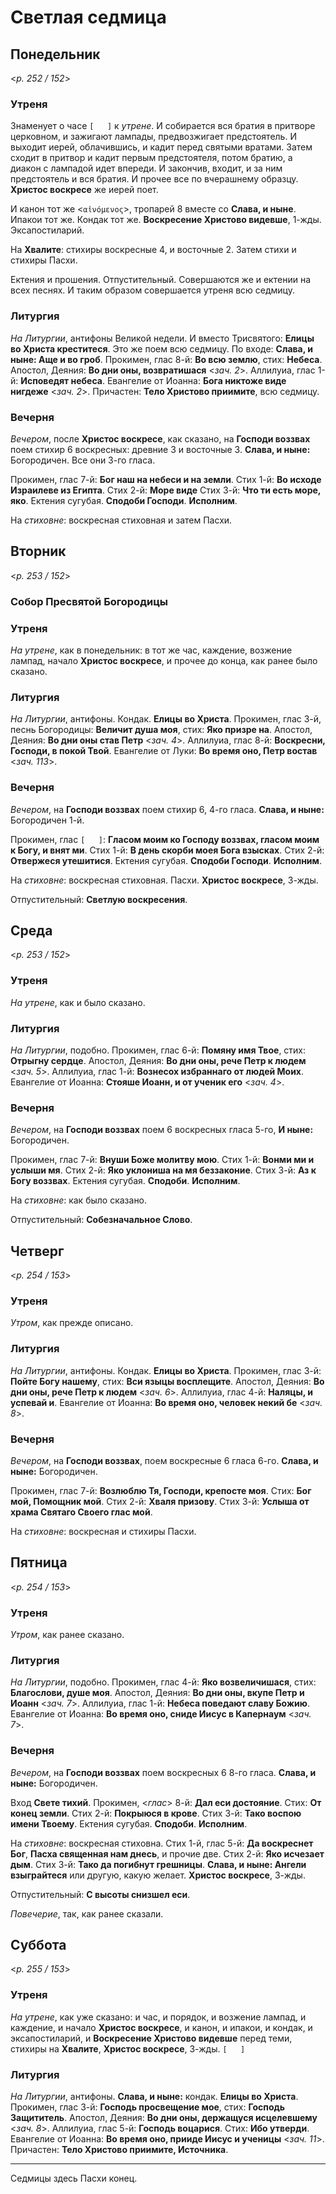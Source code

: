
# Светлая седмица

## Понедельник

<*p. 252 / 152*>

### Утреня

Знаменует о часе `[   ]` к *утрене*. И собирается вся братия в притворе церковном, и зажигают лампады, 
предвозжигает предстоятель. И выходит иерей, облачившись, и кадит перед святыми вратами. Затем сходит 
в притвор и кадит первым предстоятеля, потом братию, а диакон с лампадой идет впереди. И закончив, 
входит, и за ним предстоятель и вся братия. И прочее все по вчерашнему образцу. **Христос воскресе** же 
иерей поет. 

И канон тот же <`αἰνόμενος`>, тропарей 8 вместе со **Слава, и ныне**.
Ипакои тот же. 
Кондак тот же. **Воскресение Христово видевше**, 1-жды. 
Эксапостиларий. 

На **Хвалите**: стихиры воскресные 4, и восточные 2. Затем стихи и стихиры Пасхи. 

Ектения и прошения. Отпустительный. Совершаются же и ектении на всех песнях. И таким образом совершается
утреня всю седмицу. 

### Литургия

*На Литургии*, антифоны Великой недели. И вместо Трисвятого: **Елицы во Христа креститеся**. Это же 
поем всю седмицу. 
По входе: **Слава, и ныне: Аще и во гроб**. 
Прокимен, глас 8-й: **Во всю землю**, стих: **Небеса**.
Апостол, Деяния: **Во дни оны, возвратишася** <*зач. 2*>.
Аллилуиа, глас 1-й: **Исповедят небеса**.
Евангелие от Иоанна: **Бога никтоже виде нигдеже** <*зач. 2*>.
Причастен: **Тело Христово приимите**, всю седмицу. 

### Вечерня

*Вечером*, после **Христос воскресе**, как сказано, на **Господи воззвах** поем стихир 6 воскресных: 
древние 3 и восточные 3. **Слава, и ныне:** Богородичен. Все они 3-го гласа.

Прокимен, глас 7-й: **Бог наш на небеси и на земли**. 
Стих 1-й: **Во исходе Израилеве из Египта**. 
Стих 2-й: **Море виде**
Стих 3-й: **Что ти есть море, яко**.
Ектения сугубая. **Сподоби Господи**. **Исполним**. 

На *стиховне*: воскресная стиховная и затем Пасхи. 
  
## Вторник

<*p. 253 / 152*>

### Собор Пресвятой Богородицы

### Утреня

*На утрене*, как в понедельник: в тот же час, каждение, возжение лампад, начало **Христос воскресе**, 
и прочее до конца, как ранее было сказано. 

### Литургия

*На Литургии*, антифоны. Кондак. **Елицы во Христа**. 
Прокимен, глас 3-й, песнь Богородицы: **Величит душа моя**, стих: **Яко призре на**. 
Апостол, Деяния: **Во дни оны став Петр** <*зач. 4*>. 
Аллилуиа, глас 8-й: **Воскресни, Господи, в покой Твой**. 
Евангелие от Луки: **Во время оно, Петр востав** <*зач. 113*>.

### Вечерня

*Вечером*, на **Господи воззвах** поем стихир 6, 4-го гласа. **Слава, и ныне:** Богородичен 1-й. 

Прокимен, глас `[   ]`: **Гласом моим ко Господу воззвах, гласом моим к Богу, и внят ми**. 
Стих 1-й: **В день скорби моея Бога взысках**. 
Стих 2-й: **Отвержеся утешитися**.
Ектения сугубая. **Сподоби Господи**. **Исполним**.

На *стиховне*: воскресная стиховная. Пасхи. **Христос воскресе**, 3-жды. 

Отпустительный: **Светлую воскресения**.

## Среда

<*p. 253 / 152*>

### Утреня

*На утрене*, как и было сказано.  

### Литургия

*На Литургии*, подобно. 
Прокимен, глас 6-й: **Помяну имя Твое**, стих: **Отрыгну сердце**. 
Апостол, Деяния: **Во дни оны, рече Петр к людем** <*зач. 5*>. 
Аллилуиа, глас 1-й: **Вознесох избраннаго от людей Моих**.  
Евангелие от Иоанна: **Стояше Иоанн, и от ученик его** <*зач. 4*>. 

### Вечерня

*Вечером*, на **Господи воззвах** поем 6 воскресных гласа 5-го, **И ныне:** Богородичен. 

Прокимен, глас 7-й: **Внуши Боже молитву мою**. 
Стих 1-й: **Вонми ми и услыши мя**. 
Стих 2-й: **Яко уклониша на мя беззаконие**. 
Стих 3-й: **Аз к Богу воззвах**.
Ектения сугубая. **Сподоби**. **Исполним**.

На *стиховне*: как было сказано. 

Отпустительный: **Собезначальное Слово**. 

## Четверг

<*p. 254 / 153*>

### Утреня

*Утром*, как прежде описано. 

### Литургия

*На Литургии*, антифоны. Кондак. **Елицы во Христа**. 
Прокимен, глас 3-й: **Пойте Богу нашему**, стих: **Вси языцы восплещите**. 
Апостол, Деяния: **Во дни оны, рече Петр к людем** <*зач. 6*>. 
Аллилуиа, глас 4-й: **Наляцы, и успевай и**. 
Евангелие от Иоанна: **Во время оно, человек некий бе** <*зач. 8*>. 

### Вечерня

*Вечером*, на **Господи воззвах**, поем воскресные 6 гласа 6-го. **Слава, и ныне:** Богородичен.

Прокимен, глас 7-й: **Возлюблю Тя, Господи, крепосте моя**. 
Стих: **Бог мой, Помощник мой**. 
Стих 2-й: **Хваля призову**. 
Стих 3-й: **Услыша от храма Святаго Своего глас мой**.

На *стиховне*: воскресная и стихиры Пасхи. 

## Пятница

<*p. 254 / 153*>

### Утреня

*Утром*, как ранее сказано. 

### Литургия

*На Литургии*, подобно. 
Прокимен, глас 4-й: **Яко возвеличишася**, стих: **Благослови, душе моя**. 
Апостол, Деяния: **Во дни оны, вкупе Петр и Иоанн** <*зач. 7*>. 
Аллилуиа, глас 1-й: **Небеса поведают славу Божию**. 
Евангелие от Иоанна: **Во время оно, сниде Иисус в Капернаум** <*зач. 7*>. 

### Вечерня

*Вечером*, на **Господи воззвах** поем воскресных 6 8-го гласа. **Слава, и ныне:** Богородичен. 

Вход **Свете тихий**. Прокимен, <*глас*> 8-й: **Дал еси достояние**. 
Стих: **От конец земли**. 
Стих 2-й: **Покрыюся в крове**. 
Стих 3-й: **Тако воспою имени Твоему**.
Ектения сугубая. **Сподоби**. **Исполним**.

На *стиховне*: воскресная стиховна. 
Стих 1-й, глас 5-й: **Да воскреснет Бог**, **Пасха священная нам днесь**, и прочие две. 
Стих 2-й: **Яко исчезает дым**. 
Стих 3-й: **Тако да погибнут грешницы**. 
**Слава, и ныне: Ангели взыграйтеся** или другую, какую желает. **Христос воскресе**, 3-жды. 

Отпустительный: **С высоты снизшел еси**.

*Повечерие*, так, как ранее сказали. 

## Суббота

<*p. 255 / 153*>

### Утреня

*На утрене*, как уже сказано: и час, и порядок, и возжение лампад, и каждение, и начало **Христос воскресе**, 
и канон, и ипакои, и кондак, и эксапостиларий, и **Воскресение Христово видевше** перед теми, 
стихиры на **Хвалите**, **Христос воскресе**, 3-жды. `[   ]`

### Литургия

*На Литургии*, антифоны. **Слава, и ныне:** кондак. **Елицы во Христа**. 
Прокимен, глас 3-й: **Господь просвещение мое**, стих: **Господь Защититель**. 
Апостол, Деяния: **Во дни оны, держащуся исцелевшему** <*зач. 8*>. 
Аллилуиа, глас 5-й: **Господь воцарися**. Стих: **Ибо утверди**. 
Евангелие от Иоанна: **Во время оно, прииде Иисус и ученицы** <*зач. 11*>. 
Причастен: **Тело Христово приимите, Источника**.

---

Седмицы здесь Пасхи конец. 

